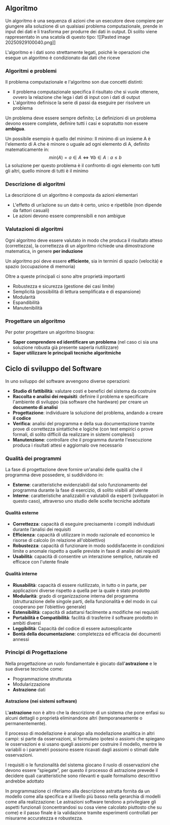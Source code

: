 ## Algoritmo
Un algoritmo è una sequenza di azioni che un esecutore deve compiere per giungere alla soluzione di un qualsiasi problema computazionale, prende in input dei dati e li trasforma per produrre dei dati in output.
Di solito viene rappresentato in una scatola di questo tipo:
![[Pasted image 20250929100040.png]]

L'algoritmo e i dati sono strettamente legati, poichè le operazioni che esegue un algoritmo è condizionato dai dati che riceve
### Algoritmi e problemi
Il problema computazionale e l'algoritmo son due concetti distinti:

- Il problema computazionale specifica il risultato che si vuole ottenere, ovvero la relazione che lega i dati di input con i dati di output
- L'algoritmo definisce la serie di passi da eseguire per risolvere un problema

Un problema deve essere sempre definito;
Le definizioni di un problema devono essere complete, definire tutti i casi e sopratutto non essere **ambigua**.

Un possibile esempio è quello del minimo:
Il minimo di un insieme A è l'elemento di A che è minore o uguale ad ogni elemento di A, definito matematicamente in: $$min(A)=a\in A \Leftrightarrow \forall b \in A :a \leq b$$
La soluzione per questo problema è il confronto di ogni elemento con tutti gli altri, quello minore di tutti è il minimo
### Descrizione di algoritmi
La descrizione di un algoritmo è composta da azioni elementari 
- L'effetto di un’azione su un dato è certo, unico e ripetibile (non dipende da fattori casuali) 
- Le azioni devono essere comprensibili e non ambigue

### Valutazioni di algoritmi
Ogni algoritmo deve essere valutato in modo che produca il risultato atteso (correttezza), la correttezza di un algoritmo richiede una dimostrazione matematica, in genere **per induzione**

Un algoritmo poi deve essere **efficiente**, sia in termini di spazio (velocità) e spazio (occupazione di memoria)

Oltre a queste principali ci sono altre proprietà importanti
- Robustezza e sicurezza (gestione dei casi limite)
- Semplicità (possibilità di lettura semplificata e di espansione)
- Modularità
- Espandibilità
- Manutenibilità

### Progettare un algoritmo
Per poter progettare un algoritmo bisogna:
- **Saper comprendere ed identificare un problema** (nel caso ci sia una soluzione robusta già presente saperla riutilizzare)
- **Saper utilizzare le principali tecniche algoritmiche**

## Ciclo di sviluppo del Software
In uno sviluppo del software avvengono diverse operazioni:
- **Studio di fattibilità**: valutare costi e benefici del sistema da costruire 
- **Raccolta e analisi dei requisiti**: definire il problema e specificare l'ambiente di sviluppo (sia software che hardware) per creare un **documento di analisi**
- **Progettazione**: individuare la soluzione del problema, andando a creare **il codice**
- **Verifica**: analisi del programma e della sua documentazione tramite prove di correttezza sintattiche e logiche (con test empirici o prove formali, di solito difficili da realizzare in sistemi complessi)
- **Manutenzione**: controllare che il programma durante l'esecuzione produca i risultati attesi e aggiornalo ove necessario

### Qualità dei programmi
La fase di progettazione deve fornire un'analisi delle qualità che il programma deve possedere, si suddividono in:
- **Esterne**: caratteristiche evidenziabili dal solo funzionamento del programma durante la fase di esercizio, di solito visibili all'utente
- **Interne**: caratteristiche analizzabili e valutabili da esperti (sviluppatori in questo caso), attraverso uno studio delle scelte tecniche adottate
#### Qualità esterne
- **Correttezza**: capacità di eseguire precisamente i compiti individuati durante l’analisi dei requisiti
- **Efficienza**: capacità di utilizzare in modo razionale ed economico le risorse di calcolo (in relazione all'obbiettivo)
- **Robustezza**: capacità di funzionare in modo soddisfacente in condizioni limite o anomale rispetto a quelle previste in fase di analisi dei requisiti
- **Usabilità**: capacità di consentire un interazione semplice, naturale ed efficace con l'utente finale
#### Qualità interne

- **Riusabilità**: capacità di essere riutilizzato, in tutto o in parte, per applicazioni diverse rispetto a quella per la quale è stato prodotto
- **Modularità**: grado di organizzazione interna del programma (strutturazione delle singole parti, della funzionalità e del modo in cui cooperano per l’obiettivo generale)
- **Estensibilità**: capacità di adattarsi facilmente a modifiche nei requisiti
- **Portabilità e Compatibilità**: facilità di trasferire il software prodotto in ambiti diversi
- **Leggibilità**: Capacità del codice di essere autoesplicante
- **Bontà della documentazione**: completezza ed efficacia dei documenti annessi

### Principi di Progettazione
Nella progettazione un ruolo fondamentale è giocato dall'**astrazione** e le sue diverse tecniche come:
- Programmazione strutturata
- Modularizzazione
- **Astrazione** dati
#### Astrazione (nei sistemi software)
L'**astrazione** non è altro che la descrizione di un sistema che pone enfasi su alcuni dettagli o proprietà eliminandone altri (temporaneamente o permanentemente).

Il processo di modellazione è analogo alla modellazione analitica in altri campi: si parte da osservazioni, si formulano ipotesi o assiomi che spiegano le osservazioni e si usano quegli assiomi per costruire il modello, mentre le variabili o i parametri possono essere ricavati dagli assiomi o stimati dalle osservazioni.

I requisiti o le funzionalità del sistema giocano il ruolo di osservazioni che devono essere “spiegate”, per questo il processo di astrazione prevede il decidere quali caratteristiche sono rilevanti e quale formalismo descrittivo andrebbe adottato

In programmazione ci riferiamo alla descrizione astratta fornita da un modello come alla specifica e al livello più basso nella  gerarchia di modelli come alla realizzazione:
Le astrazioni software tendono a privilegiare gli aspetti funzionali (concentrandosi su cosa viene calcolato piuttosto che su come) e il passo finale è la validazione tramite esperimenti controllati per misurarne accuratezza e robustezza.